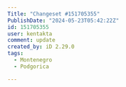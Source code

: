 ```yaml
---
Title: "Changeset #151705355"
PublishDate: "2024-05-23T05:42:22Z"
id: 151705355
user: kentakta
comment: update
created_by: iD 2.29.0
tags:
  - Montenegro
  - Podgorica

---
```

